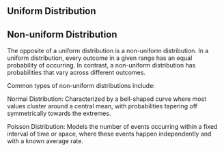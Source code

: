 ## Uniform Distribution


## Non-uniform Distribution

The opposite of a uniform distribution is a non-uniform distribution. In a uniform distribution, every outcome in a given range has an equal probability of occurring. In contrast, a non-uniform distribution has probabilities that vary across different outcomes.

Common types of non-uniform distributions include:

Normal Distribution: Characterized by a bell-shaped curve where most values cluster around a central mean, with probabilities tapering off symmetrically towards the extremes.

Poisson Distribution: Models the number of events occurring within a fixed interval of time or space, where these events happen independently and with a known average rate.
